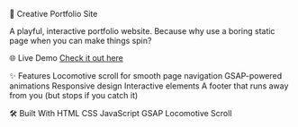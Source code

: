  🎨 Creative Portfolio Site

A playful, interactive portfolio website. Because why use a boring static page when you can make things spin? 

🌐 Live Demo
[Check it out here](your-website-url-here)

✨ Features
 Locomotive scroll for smooth page navigation
 GSAP-powered animations
 Responsive design
 Interactive elements
 A footer that runs away from you (but stops if you catch it)

🛠 Built With
 HTML
 CSS
 JavaScript
 GSAP
 Locomotive Scroll




